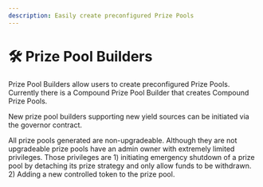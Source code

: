 ```yaml
---
description: Easily create preconfigured Prize Pools
---
```


# 🛠 Prize Pool Builders

Prize Pool Builders allow users to create preconfigured Prize Pools.  Currently there is a Compound Prize Pool Builder that creates Compound Prize Pools. 

New prize pool builders supporting new yield sources can be initiated via the governor contract. 

All prize pools generated are non-upgradeable. Although they are not upgradeable prize pools have an admin owner with extremely limited privileges. Those privileges are 1\) initiating emergency shutdown of a prize pool by detaching its prize strategy and only allow funds to be withdrawn. 2\) Adding a new controlled token to the prize pool. 

